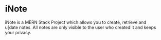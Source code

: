 # iNote
iNote is a MERN Stack Project which allows you to create, retrieve and u[date notes. All notes are only visible to the user who created it and keeps your privacy.
